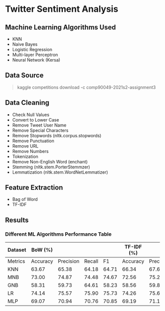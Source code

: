# **Twitter Sentiment Analysis**
## **Machine Learning Algorithms Used**
* KNN
* Naive Bayes
* Logistic Regression
* Multi-layer Perceptron
* Neural Network (Kersa)

## **Data Source**
> kaggle competitions download -c comp90049-2021s2-assignment3

## **Data Cleaning**
* Check Null Values
* Convert to Lower Case
* Remove Tweet User Name
* Remove Special Characters
* Remove Stopwords (nltk.corpus.stopwords)
* Remove Punctuation
* Remove URL
* Remove Numbers
* Tokenization
* Remove Non-English Word (enchant)
* Stemming (nltk.stem.PorterStemmzer)
* Lemmatization (nltk.stem.WordNetLemmatizer)
  


## **Feature Extraction**
* Bag of Word
* TF-IDF

## **Results**
### **Different ML Algorithms Performance Table**
| Dataset | BoW (%)  |           |        |       | TF-IDF (%) |           |        |       |
| ------- | -------- | --------- | ------ | ----- | ---------- | --------- | ------ | ----- |
| Metrics | Accuracy | Precision | Recall | F1    | Accuracy   | Precision | Recall | F1    |
| KNN     | 63.67    | 65.38     | 64.18  | 64.71 | 66.34      | 67.69     | 67.43  | 67.56 |
| MNB     | 73.00    | 74.87     | 74.48  | 74.67 | 72.56      | 75.26     | 73.52  | 74.30 |
| GNB     | 58.31    | 59.73     | 64.61  | 58.23 | 58.56      | 59.86     | 64.77  | 58.49 |
| LR      | 74.14    | 75.57     | 75.90  | 75.73 | 74.26      | 75.61     | 76.08  | 75.84 |
| MLP     | 69.07    | 70.94     | 70.76  | 70.85 | 69.19      | 71.11     | 71.10  | 71.04 |
  
